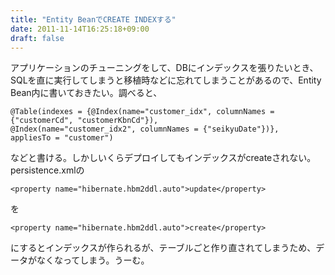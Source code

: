 ```yaml
---
title: "Entity BeanでCREATE INDEXする"
date: 2011-11-14T16:25:18+09:00
draft: false
---
```


アプリケーションのチューニングをして、DBにインデックスを張りたいとき、SQLを直に実行してしまうと移植時などに忘れてしまうことがあるので、Entity Bean内に書いておきたい。調べると、
```
@Table(indexes = {@Index(name="customer_idx", columnNames = {"customerCd", "customerKbnCd"}),
@Index(name="customer_idx2", columnNames = {"seikyuDate"})},
appliesTo = "customer")
```

などと書ける。しかしいくらデプロイしてもインデックスがcreateされない。persistence.xmlの
```
<property name="hibernate.hbm2ddl.auto">update</property>
```

を

```
<property name="hibernate.hbm2ddl.auto">create</property>
```

にするとインデックスが作られるが、テーブルごと作り直されてしまうため、データがなくなってしまう。うーむ。

